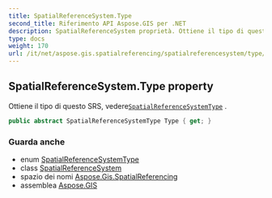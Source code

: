 ```yaml
---
title: SpatialReferenceSystem.Type
second_title: Riferimento API Aspose.GIS per .NET
description: SpatialReferenceSystem proprietà. Ottiene il tipo di questo SRS vedereSpatialReferenceSystemType .
type: docs
weight: 170
url: /it/net/aspose.gis.spatialreferencing/spatialreferencesystem/type/
---
```

## SpatialReferenceSystem.Type property

Ottiene il tipo di questo SRS, vedere[`SpatialReferenceSystemType`](../../spatialreferencesystemtype/) .

```csharp
public abstract SpatialReferenceSystemType Type { get; }
```

### Guarda anche

* enum [SpatialReferenceSystemType](../../spatialreferencesystemtype/)
* class [SpatialReferenceSystem](../)
* spazio dei nomi [Aspose.Gis.SpatialReferencing](../../spatialreferencesystem/)
* assemblea [Aspose.GIS](../../../)



